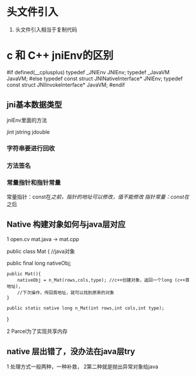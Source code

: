 
# 头文件引入

1. 头文件引入相当于复制代码

# c 和 C++ jniEnv的区别

#if defined(__cplusplus)
typedef _JNIEnv JNIEnv;
typedef _JavaVM JavaVM;
#else
typedef const struct JNINativeInterface* JNIEnv;
typedef const struct JNIInvokeInterface* JavaVM;
#endif

## jni基本数据类型 

jniEnv里面的方法

jint
jstring
jdouble

### 字符串要进行回收

### 方法签名

### 常量指针和指针常量

常量指针：const在*之前，指针的地址可以修改，值不能修改
指针常量：const在*之后

## Native 构建对象如何与java层对应

1 open.cv 
mat.java -> mat.cpp

public class Mat { //java对象

public final long nativeObj;

    public Mat(){
        nativeObj = n_Mat(rows,cols,type); //c++创建对象，返回一个long (c++首地址),
        //下次操作，传回首地址，就可以找到原来的对象
    }

    public static native long n_Mat(int rows,int cols,int type);
}

2 Parcel为了实现共享内存


## native 层出错了，没办法在java层try
 1 处理方式一般两种，一种补救，
2第二种就是抛出异常对象给java



